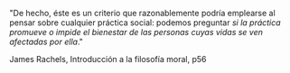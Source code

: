 "De hecho, éste es un criterio que razonablemente podría emplearse al pensar sobre cualquier práctica social: podemos preguntar _si la práctica promueve o impide el bienestar de las personas cuyas vidas se ven afectadas por ella_."

James Rachels, Introducción a la filosofía moral, p56